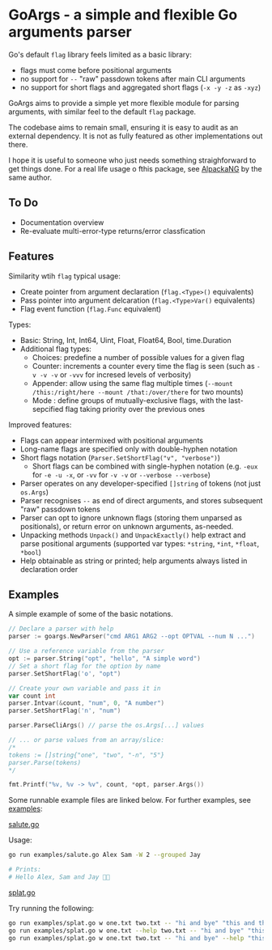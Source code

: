 # GoArgs - a simple and flexible Go arguments parser

Go's default `flag` library feels limited as a basic library:

* flags must come before positional arguments
* no support for `--` "raw" passdown tokens after main CLI arguments
* no support for short flags and aggregated short flags (`-x -y -z` as `-xyz`)

GoArgs aims to provide a simple yet more flexible module for parsing arguments, with similar feel to the default `flag` package.

The codebase aims to remain small, ensuring it is easy to audit as an external dependency. It is not as fully featured as other implementations out there.

I hope it is useful to someone who just needs something straighforward to get things done. For a real life usage o fthis package, see [AlpackaNG](https://github.com/taikedz/alpacka-ng) by the same author.

## To Do

* Documentation overview
* Re-evaluate multi-error-type returns/error classfication

## Features

Similarity wtih `flag` typical usage:

* Create pointer from argument declaration (`flag.<Type>()` equivalents)
* Pass pointer into argument delcaration (`flag.<Type>Var()` equivalents)
* Flag event function (`flag.Func` equivalent)

Types:

* Basic: String, Int, Int64, Uint, Float, Float64, Bool, time.Duration
* Additional flag types:
    * Choices: predefine a number of possible values for a given flag
    * Counter: increments a counter every time the flag is seen (such as `-v -v -v` or `-vvv` for incresed levels of verbosity)
    * Appender: allow using the same flag multiple times (`--mount /this:/right/here --mount /that:/over/there` for two mounts)
    * Mode : define groups of mutually-exclusive flags, with the last-sepcified flag taking priority over the previous ones

Improved features:

* Flags can appear intermixed with positional arguments
* Long-name flags are specified only with double-hyphen notation
* Short flags notation (`Parser.SetShortFlag("v", "verbose")`)
    * Short flags can be combined with single-hyphen notation (e.g. `-eux` for `-e -u -x`, or `-vv` for `-v -v` or `--verbose --verbose`)
* Parser operates on any developer-specified `[]string` of tokens (not just `os.Args`)
* Parser recognises `--` as end of direct arguments, and stores subsequent "raw" passdown tokens
* Parser can opt to ignore unknown flags (storing them unparsed as positionals), or return error on unknown arguments, as-needed.
* Unpacking methods `Unpack()` and `UnpackExactly()` help extract and parse positional arguments (supported var types: `*string`, `*int`, `*float`, `*bool`)
* Help obtainable as string or printed; help arguments always listed in declaration order

## Examples

A simple example of some of the basic notations.

```go
// Declare a parser with help
parser := goargs.NewParser("cmd ARG1 ARG2 --opt OPTVAL --num N ...")

// Use a reference variable from the parser
opt := parser.String("opt", "hello", "A simple word")
// Set a short flag for the option by name
parser.SetShortFlag('o', "opt")

// Create your own variable and pass it in
var count int
parser.Intvar(&count, "num", 0, "A number")
parser.SetShortFlag('n', "num")

parser.ParseCliArgs() // parse the os.Args[...] values

// ... or parse values from an array/slice:
/*
tokens := []string{"one", "two", "-n", "5"}
parser.Parse(tokens)
*/

fmt.Printf("%v, %v -> %v", count, *opt, parser.Args())
```

Some runnable example files are linked below. For further examples, see [examples](./examples/):

[salute.go](examples/salute.go)

Usage:

```sh
go run examples/salute.go Alex Sam -W 2 --grouped Jay

# Prints:
# Hello Alex, Sam and Jay 👋👋
```

[splat.go](examples/splat.go)

Try running the following:

```sh
go run examples/splat.go w one.txt two.txt -- "hi and bye" "this and that"
go run examples/splat.go w one.txt --help two.txt -- "hi and bye" "this and that"
go run examples/splat.go w one.txt two.txt -- "hi and bye" --help "this and that"
```
